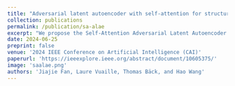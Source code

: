 ```yaml
---
title: "Adversarial latent autoencoder with self-attention for structural image synthesis"
collection: publications
permalink: /publication/sa-alae
excerpt: "We propose the Self-Attention Adversarial Latent Autoencoder (SA-ALAE), which allows for generating realistic structure designs of complex engineering parts. "
date: 2024-06-25
preprint: false
venue: '2024 IEEE Conference on Artificial Intelligence (CAI)'
paperurl: 'https://ieeexplore.ieee.org/abstract/document/10605375/'
image: 'saalae.png'
authors: 'Jiajie Fan, Laure Vuaille, Thomas Bäck, and Hao Wang'
---
```

